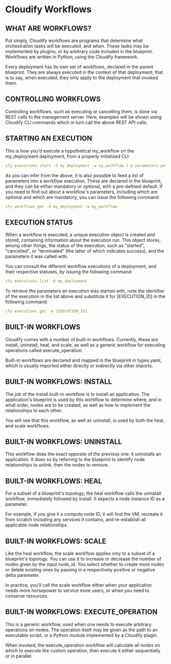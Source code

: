 # Cloudify Workflows

## WHAT ARE WORKFLOWS?

Put simply, Cloudify workflows are programs that determine what orchestration tasks will be executed, and when. These tasks may be implemented by plugins, or by arbitrary code included in the blueprint. Workflows are written in Python, using the Cloudify framework.

Every deployment has its own set of workflows, declared in the parent blueprint. They are always executed in the context of that deployment; that is to say, when executed, they only apply to the deployment that invoked them.

## CONTROLLING WORKFLOWS

Controlling workflows, such as executing or cancelling them, is done via REST calls to the management server. Here, examples will be shown using Cloudify CLI commands which in turn call the above REST API calls.

## STARTING AN EXECUTION

This is how you'd execute a hypothetical my_workflow on the my_deployment deployment, from a properly initialized CLI:

```yaml
cfy executions start -d my_deployment -w my_workflow [-p parameters.yaml]
```

As you can infer from the above, it is also possible to feed a list of parameters into a workflow execution. These are declared in the blueprint, and they can be either mandatory or optional, with a pre-defined default. If you need to find out about a workflow's parameters, including which are optional and which are mandatory, you can issue the following command:

```yaml
cfy workflows get -d my_deployment -w my_workflow
```

## EXECUTION STATUS

When a workflow is executed, a unique execution object is created and stored, containing information about the execution run. This object stores, among other things, the status of the execution, such as "started", "cancelled", or "terminated" (the latter of which indicates success), and the parameters it was called with.

You can consult the different workflow executions of a deployment, and their respective statuses, by issuing the following command:

```yaml
cfy executions list -d my_deployment
```

To retrieve the parameters an execution was started with, note the identifier of the execution in the list above and substitute it for [EXECUTION_ID] in the following command:
```yaml
cfy executions get -e [EXECUTION_ID]
```

## BUILT-IN WORKFLOWS

Cloudify comes with a number of built-in workflows. Currently, these are install, uninstall, heal, and scale, as well as a generic workflow for executing operations called execute_operation.

Built-in workflows are declared and mapped in the blueprint in types.yaml, which is usually imported either directly or indirectly via other imports.

## BUILT-IN WORKFLOWS: INSTALL

The job of the install built-in workflow is to install an application. The application's blueprint is used by this workflow to determine where, and in what order, nodes are to be created, as well as how to implement the relationships to each other.

You will see that this workflow, as well as uninstall, is used by both the heal, and scale workflows.

## BUILT-IN WORKFLOWS: UNINSTALL

This workflow does the exact opposite of the previous one: it uninstalls an application. It does so by referring to the blueprint to identify node relationships to unlink, then the nodes to remove.

## BUILT-IN WORKFLOWS: HEAL

For a subset of a blueprint's topology, the heal workflow calls the uninstall workflow, immediately followed by install. It expects a node instance ID as a parameter.

For example, if you give it a compute node ID, it will find the VM, recreate it from scratch including any services it contains, and re-establish all applicable node relationships.

## BUILT-IN WORKFLOWS: SCALE

Like the heal workflow, the scale workflow applies only to a subset of a blueprint's topology. You can use it to increase or decrease the number of nodes given by the input node_id. You select whether to create more nodes or delete existing ones by passing in a respectively positive or negative delta paremeter.

In practice, you'll call the scale workflow either when your application needs more horsepower to service more users, or when you need to conserve resources.

## BUILT-IN WORKFLOWS: EXECUTE_OPERATION

This is a generic workflow, used when one needs to execute arbitrary operations on nodes. The operation itself may be given as the path to an executable script, or a Python module implemented by a Cloudify plugin.

When invoked, the execute_operation workflow will calculate all nodes on which to execute the custom operation, then execute it either sequentially or in parallel.